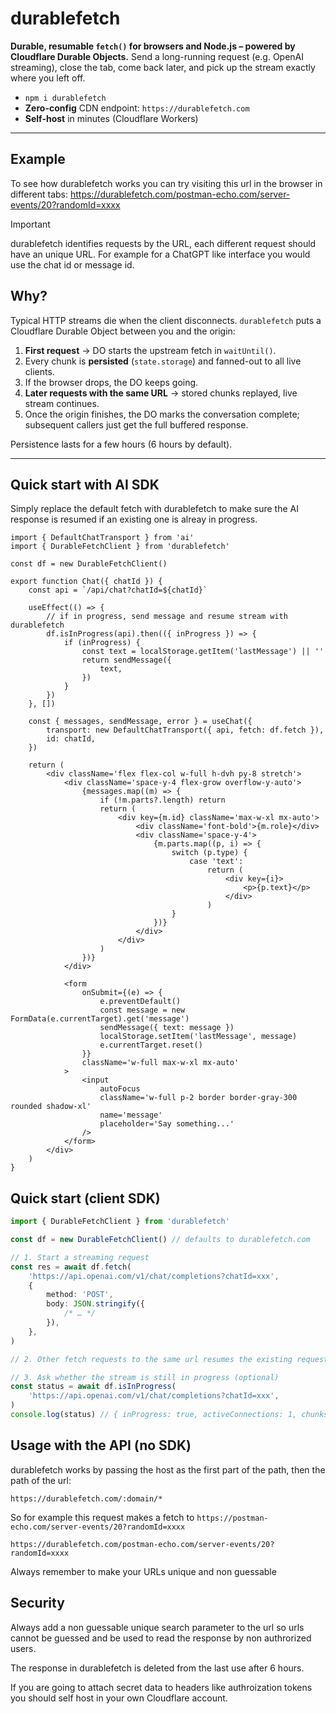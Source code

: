 # durablefetch

**Durable, resumable `fetch()` for browsers and Node.js – powered by Cloudflare Durable Objects.**
Send a long-running request (e.g. OpenAI streaming), close the tab, come back later, and pick up the stream exactly where you left off.

- `npm i durablefetch`
- **Zero-config** CDN endpoint: `https://durablefetch.com`
- **Self-host** in minutes (Cloudflare Workers)

---

## Example

To see how durablefetch works you can try visiting this url in the browser in different tabs: https://durablefetch.com/postman-echo.com/server-events/20?randomId=xxxx

> [!IMPORTANT]
> durablefetch identifies requests by the URL, each different request should have an unique URL. For example for a ChatGPT like interface you would use the chat id or message id.

## Why?

Typical HTTP streams die when the client disconnects.
`durablefetch` puts a Cloudflare Durable Object between you and the origin:

1. **First request** → DO starts the upstream fetch in `waitUntil()`.
2. Every chunk is **persisted** (`state.storage`) and fanned-out to all live clients.
3. If the browser drops, the DO keeps going.
4. **Later requests with the same URL** → stored chunks replayed, live stream continues.
5. Once the origin finishes, the DO marks the conversation complete; subsequent callers just get the full buffered response.

Persistence lasts for a few hours (6 hours by default).

---

## Quick start with AI SDK

Simply replace the default fetch with durablefetch to make sure the AI response is resumed if an existing one is alreay in progress.

```tsx
import { DefaultChatTransport } from 'ai'
import { DurableFetchClient } from 'durablefetch'

const df = new DurableFetchClient()

export function Chat({ chatId }) {
    const api = `/api/chat?chatId=${chatId}`

    useEffect(() => {
        // if in progress, send message and resume stream with durablefetch
        df.isInProgress(api).then(({ inProgress }) => {
            if (inProgress) {
                const text = localStorage.getItem('lastMessage') || ''
                return sendMessage({
                    text,
                })
            }
        })
    }, [])

    const { messages, sendMessage, error } = useChat({
        transport: new DefaultChatTransport({ api, fetch: df.fetch }),
        id: chatId,
    })

    return (
        <div className='flex flex-col w-full h-dvh py-8 stretch'>
            <div className='space-y-4 flex-grow overflow-y-auto'>
                {messages.map((m) => {
                    if (!m.parts?.length) return
                    return (
                        <div key={m.id} className='max-w-xl mx-auto'>
                            <div className='font-bold'>{m.role}</div>
                            <div className='space-y-4'>
                                {m.parts.map((p, i) => {
                                    switch (p.type) {
                                        case 'text':
                                            return (
                                                <div key={i}>
                                                    <p>{p.text}</p>
                                                </div>
                                            )
                                    }
                                })}
                            </div>
                        </div>
                    )
                })}
            </div>

            <form
                onSubmit={(e) => {
                    e.preventDefault()
                    const message = new FormData(e.currentTarget).get('message')
                    sendMessage({ text: message })
                    localStorage.setItem('lastMessage', message)
                    e.currentTarget.reset()
                }}
                className='w-full max-w-xl mx-auto'
            >
                <input
                    autoFocus
                    className='w-full p-2 border border-gray-300 rounded shadow-xl'
                    name='message'
                    placeholder='Say something...'
                />
            </form>
        </div>
    )
}
```

## Quick start (client SDK)

```ts
import { DurableFetchClient } from 'durablefetch'

const df = new DurableFetchClient() // defaults to durablefetch.com

// 1. Start a streaming request
const res = await df.fetch(
    'https://api.openai.com/v1/chat/completions?chatId=xxx',
    {
        method: 'POST',
        body: JSON.stringify({
            /* … */
        }),
    },
)

// 2. Other fetch requests to the same url resumes the existing request or return the already completed response

// 3. Ask whether the stream is still in progress (optional)
const status = await df.isInProgress(
    'https://api.openai.com/v1/chat/completions?chatId=xxx',
)
console.log(status) // { inProgress: true, activeConnections: 1, chunksStored: 42, completed: false }
```

## Usage with the API (no SDK)

durablefetch works by passing the host as the first part of the path, then the path of the url:

```
https://durablefetch.com/:domain/*
```

So for example this request makes a fetch to `https://postman-echo.com/server-events/20?randomId=xxxx`

```
https://durablefetch.com/postman-echo.com/server-events/20?randomId=xxxx
```

Always remember to make your URLs unique and non guessable

## Security

Always add a non guessable unique search parameter to the url so urls cannot be guessed and be used to read the response by non authrorized users.

The response in durablefetch is deleted from the last use after 6 hours.

If you are going to attach secret data to headers like authroization tokens you should self host in your own Cloudflare account.
